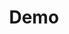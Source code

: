 ---
layout: bojekylls/header-body-footer/posts
permalink: /demo/
title: Demo
include-seo: false
pagination:
  enabled: true
  collection: demo
  sort_field: 'date'
  sort_reverse: true
sitemap: false
masonry-grids: true
---